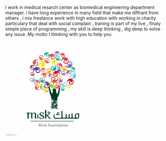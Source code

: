 I work in medical resarch center as biomedical engineering  department   manager. i have long experience in many field that make me diffrant from others . i mix freelance work  with high education with working in charity  particulary that deal with social complain ,  traning is part of my live  , finaly  simple piece of programming , my skill is deep thinking , dig deep to solve any issue .My motto I thinking with you to help you

<img src="https://github.com/salemalharthi/salemalharthi/blob/main/thanks.gif" width="300"/>


